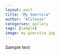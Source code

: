 ```yaml
---
layout: post
title: "My Guernica"
author: "Alitexas"
categories: gallery
tags: [sample]
image: my-guernica.jpg
---
```


Sample text
